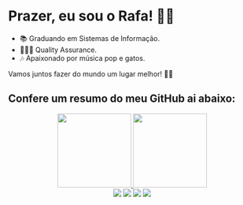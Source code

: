 <div align="left">
  
# Prazer, eu sou o Rafa! 🏳‍🌈 <br>
- 📚 Graduando em Sistemas de Informação.
- 👨🏻‍💻 Quality Assurance.
- 🎶 Apaixonado por música pop e gatos.

Vamos juntos fazer do mundo um lugar melhor! 🐱‍👤
</div>
  
 ## Confere um resumo do meu GitHub ai abaixo:
<div align="center">
  <a href="https://github.com/findrafael">
  <img height="150em" src="https://github-readme-stats.vercel.app/api?username=findrafael&show_icons=true&theme=dark&include_all_commits=true&count_private=true"/>
  <img height="150em" src="https://github-readme-stats.vercel.app/api/top-langs/?username=findrafael&layout=compact&langs_count=7&theme=dark"/>
</div>

  
  <div align="center"> 
  <a href="https://instagram.com/findrafael" target="_blank"><img src="https://img.shields.io/badge/-Instagram-%23E4405F?style=for-the-badge&logo=instagram&logoColor=white" target="_blank"></a>
 	<a href="https://behance.net/findrafael" target="_blank"><img src="https://img.shields.io/badge/-Behance-blue?style=for-the-badge&logo=behance&logoColor=white"></a>
  <a href = "mailto:newsadnessboy@gmail.com"><img src="https://img.shields.io/badge/-Gmail-%23333?style=for-the-badge&logo=gmail&logoColor=white" target="_blank"></a>
  <a href="https://www.linkedin.com/in/findrafael" target="_blank"><img src="https://img.shields.io/badge/-LinkedIn-%230077B5?style=for-the-badge&logo=linkedin&logoColor=white" target="_blank"></a> 
 
</div>
